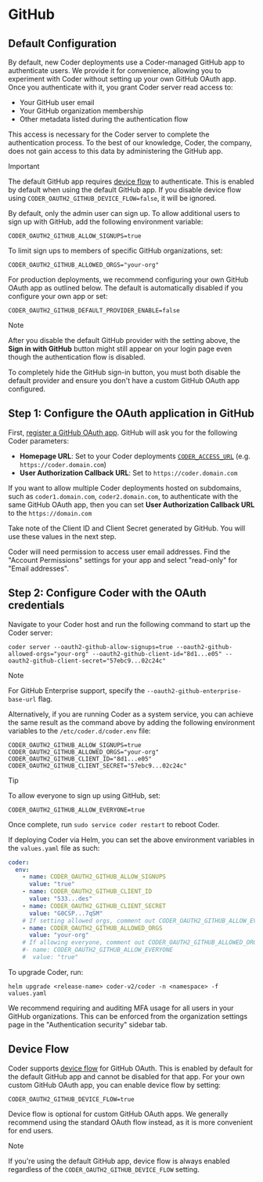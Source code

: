 # GitHub

## Default Configuration

By default, new Coder deployments use a Coder-managed GitHub app to authenticate
users. We provide it for convenience, allowing you to experiment with Coder
without setting up your own GitHub OAuth app. Once you authenticate with it, you
grant Coder server read access to:

- Your GitHub user email
- Your GitHub organization membership
- Other metadata listed during the authentication flow

This access is necessary for the Coder server to complete the authentication
process. To the best of our knowledge, Coder, the company, does not gain access
to this data by administering the GitHub app.

> [!IMPORTANT]
> The default GitHub app requires [device flow](#device-flow) to authenticate.
> This is enabled by default when using the default GitHub app. If you disable
> device flow using `CODER_OAUTH2_GITHUB_DEVICE_FLOW=false`, it will be ignored.

By default, only the admin user can sign up. To allow additional users to sign
up with GitHub, add the following environment variable:

```env
CODER_OAUTH2_GITHUB_ALLOW_SIGNUPS=true
```

To limit sign ups to members of specific GitHub organizations, set:

```env
CODER_OAUTH2_GITHUB_ALLOWED_ORGS="your-org"
```

For production deployments, we recommend configuring your own GitHub OAuth app
as outlined below. The default is automatically disabled if you configure your
own app or set:

```env
CODER_OAUTH2_GITHUB_DEFAULT_PROVIDER_ENABLE=false
```

> [!NOTE]
> After you disable the default GitHub provider with the setting above, the
> **Sign in with GitHub** button might still appear on your login page even though
> the authentication flow is disabled.
>
> To completely hide the GitHub sign-in button, you must both disable the default
> provider and ensure you don't have a custom GitHub OAuth app configured.

## Step 1: Configure the OAuth application in GitHub

First,
[register a GitHub OAuth app](https://developer.github.com/apps/building-oauth-apps/creating-an-oauth-app/).
GitHub will ask you for the following Coder parameters:

- **Homepage URL**: Set to your Coder deployments
  [`CODER_ACCESS_URL`](../../reference/cli/server.md#--access-url) (e.g.
  `https://coder.domain.com`)
- **User Authorization Callback URL**: Set to `https://coder.domain.com`

If you want to allow multiple Coder deployments hosted on subdomains, such as
`coder1.domain.com`, `coder2.domain.com`, to authenticate with the
same GitHub OAuth app, then you can set **User Authorization Callback URL** to
the `https://domain.com`

Take note of the Client ID and Client Secret generated by GitHub. You will use these
values in the next step.

Coder will need permission to access user email addresses. Find the "Account
Permissions" settings for your app and select "read-only" for "Email addresses".

## Step 2: Configure Coder with the OAuth credentials

Navigate to your Coder host and run the following command to start up the Coder
server:

```shell
coder server --oauth2-github-allow-signups=true --oauth2-github-allowed-orgs="your-org" --oauth2-github-client-id="8d1...e05" --oauth2-github-client-secret="57ebc9...02c24c"
```

> [!NOTE]
> For GitHub Enterprise support, specify the `--oauth2-github-enterprise-base-url` flag.

Alternatively, if you are running Coder as a system service, you can achieve the
same result as the command above by adding the following environment variables
to the `/etc/coder.d/coder.env` file:

```env
CODER_OAUTH2_GITHUB_ALLOW_SIGNUPS=true
CODER_OAUTH2_GITHUB_ALLOWED_ORGS="your-org"
CODER_OAUTH2_GITHUB_CLIENT_ID="8d1...e05"
CODER_OAUTH2_GITHUB_CLIENT_SECRET="57ebc9...02c24c"
```

> [!TIP]
> To allow everyone to sign up using GitHub, set:
>
> ```env
> CODER_OAUTH2_GITHUB_ALLOW_EVERYONE=true
> ```

Once complete, run `sudo service coder restart` to reboot Coder.

If deploying Coder via Helm, you can set the above environment variables in the
`values.yaml` file as such:

```yaml
coder:
  env:
    - name: CODER_OAUTH2_GITHUB_ALLOW_SIGNUPS
      value: "true"
    - name: CODER_OAUTH2_GITHUB_CLIENT_ID
      value: "533...des"
    - name: CODER_OAUTH2_GITHUB_CLIENT_SECRET
      value: "G0CSP...7qSM"
    # If setting allowed orgs, comment out CODER_OAUTH2_GITHUB_ALLOW_EVERYONE and its value
    - name: CODER_OAUTH2_GITHUB_ALLOWED_ORGS
      value: "your-org"
    # If allowing everyone, comment out CODER_OAUTH2_GITHUB_ALLOWED_ORGS and it's value
    #- name: CODER_OAUTH2_GITHUB_ALLOW_EVERYONE
    #  value: "true"
```

To upgrade Coder, run:

```shell
helm upgrade <release-name> coder-v2/coder -n <namespace> -f values.yaml
```

We recommend requiring and auditing MFA usage for all users in your GitHub
organizations. This can be enforced from the organization settings page in the
"Authentication security" sidebar tab.

## Device Flow

Coder supports
[device flow](https://docs.github.com/en/apps/oauth-apps/building-oauth-apps/authorizing-oauth-apps#device-flow)
for GitHub OAuth. This is enabled by default for the default GitHub app and cannot be disabled
for that app. For your own custom GitHub OAuth app, you can enable device flow by setting:

```env
CODER_OAUTH2_GITHUB_DEVICE_FLOW=true
```

Device flow is optional for custom GitHub OAuth apps. We generally recommend using
the standard OAuth flow instead, as it is more convenient for end users.

> [!NOTE]
> If you're using the default GitHub app, device flow is always enabled regardless of
> the `CODER_OAUTH2_GITHUB_DEVICE_FLOW` setting.
